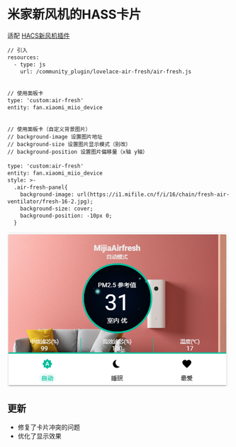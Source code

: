 # 米家新风机的HASS卡片

  适配 [HACS新风机插件](https://github.com/alienblog/mi-airfresh)

```
// 引入
resources:
  - type: js
    url: /community_plugin/lovelace-air-fresh/air-fresh.js


// 使用面板卡
type: 'custom:air-fresh'
entity: fan.xiaomi_miio_device


// 使用面板卡（自定义背景图片）
// background-image 设置图片地址
// background-size 设置图片显示模式（别改）
// background-position 设置图片偏移量（x轴 y轴）

type: 'custom:air-fresh'
entity: fan.xiaomi_miio_device
style: >-
  .air-fresh-panel{
    background-image: url(https://i1.mifile.cn/f/i/16/chain/fresh-air-ventilator/fresh-16-2.jpg);
    background-size: cover;
    background-position: -10px 0;
  }

```

![](01.png)

## 更新
+ 修复了卡片冲突的问题
+ 优化了显示效果
